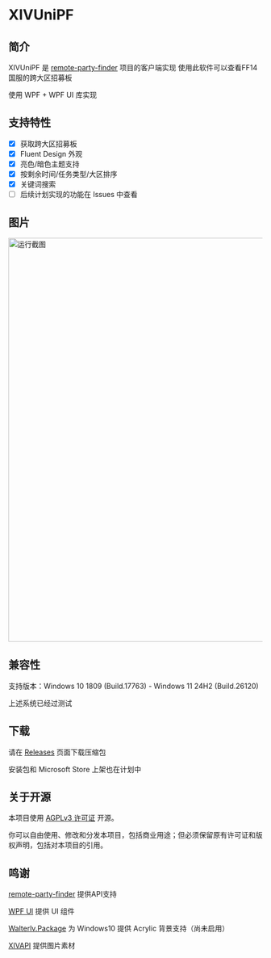 # XIVUniPF

## 简介
XIVUniPF 是 [remote-party-finder](https://github.com/LittleNightmare/remote-party-finder) 项目的客户端实现
使用此软件可以查看FF14国服的跨大区招募板

使用 WPF + WPF UI 库实现

## 支持特性
- [x] 获取跨大区招募板
- [x] Fluent Design 外观
- [x] 亮色/暗色主题支持
- [x] 按剩余时间/任务类型/大区排序
- [x] 关键词搜索
- [ ] 后续计划实现的功能在 Issues 中查看

## 图片
<img src="https://github.com/user-attachments/assets/ef1c9415-7123-45ea-9d83-6765d8b26c9b" alt="运行截图" width="800"/>

## 兼容性

支持版本：Windows 10 1809 (Build.17763) - Windows 11 24H2 (Build.26120)

上述系统已经过测试

## 下载
请在 [Releases](https://github.com/SaltyFishFly/XIVUniPF/releases) 页面下载压缩包

安装包和 Microsoft Store 上架也在计划中

## 关于开源

本项目使用 [AGPLv3 许可证](https://www.gnu.org/licenses/agpl-3.0.html) 开源。

你可以自由使用、修改和分发本项目，包括商业用途；但必须保留原有许可证和版权声明，包括对本项目的引用。

## 鸣谢
[remote-party-finder](https://github.com/LittleNightmare/remote-party-finder) 提供API支持

[WPF UI](https://github.com/lepoco/wpfui) 提供 UI 组件

[Walterlv.Package](https://github.com/walterlv/Walterlv.Packages/) 为 Windows10 提供 Acrylic 背景支持（尚未启用）

[XIVAPI](https://xivapi.com/) 提供图片素材
